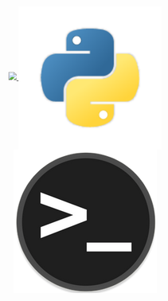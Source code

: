 <p align="center">
<a href='https://twitter.com/ciovlici'>
  <img width="70%" src='https://github-readme-stats.vercel.app/api?username=ionsor&show_icons=true&theme=graywhite&hide_border=true'/>
  <img align="center" alt="Languages and Tools:" src='https://raw.githubusercontent.com/github/explore/80688e429a7d4ef2fca1e82350fe8e3517d3494d/topics/python/python.png'/>
  <img align="center" src='https://raw.githubusercontent.com/github/explore/80688e429a7d4ef2fca1e82350fe8e3517d3494d/topics/terminal/terminal.png'/>
  <!--<img width="70%" src='https://github-readme-stats.vercel.app/api/top-langs/?username=ionsor&layout=compact&theme=graywhite&hide_border=true'/>-->
</a>
</p>

<!--
**ionsor/ionsor** is a ✨ _special_ ✨ repository because its `README.md` (this file) appears on your GitHub profile.

Here are some ideas to get you started:

- 🔭 I’m currently working on ...
- 🌱 I’m currently learning ...
- 👯 I’m looking to collaborate on ...
- 🤔 I’m looking for help with ...
- 💬 Ask me about ...
- 📫 How to reach me: ...
- 😄 Pronouns: ...
- ⚡ Fun fact: ...
-->
